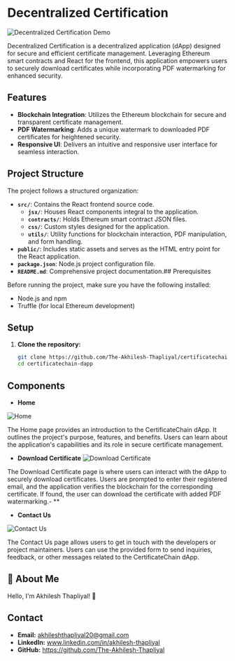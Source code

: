 
# Decentralized Certification


![Decentralized Certification Demo](http://drive.google.com/uc?export=view&id=1M8rRConFH1vvYNyVUtIuHZI7_UxgFDK-)



Decentralized Certification is a decentralized application (dApp) designed for secure and efficient certificate management. Leveraging Ethereum smart contracts and React for the frontend, this application empowers users to securely download certificates while incorporating PDF watermarking for enhanced security.



## Features

- **Blockchain Integration**: Utilizes the Ethereum blockchain for secure and transparent certificate management.
- **PDF Watermarking**: Adds a unique watermark to downloaded PDF certificates for heightened security.
- **Responsive UI**: Delivers an intuitive and responsive user interface for seamless interaction.
## Project Structure

The project follows a structured organization:

- **`src/`**: Contains the React frontend source code.
  - **`jsx/`**: Houses React components integral to the application.
  - **`contracts/`**: Holds Ethereum smart contract JSON files.
  - **`css/`**: Custom styles designed for the application.
  - **`utils/`**: Utility functions for blockchain interaction, PDF manipulation, and form handling.
- **`public/`**: Includes static assets and serves as the HTML entry point for the React application.
- **`package.json`**: Node.js project configuration file.
- **`README.md`**: Comprehensive project documentation.## Prerequisites

Before running the project, make sure you have the following installed:

- Node.js and npm
- Truffle (for local Ethereum development)
## Setup

1. **Clone the repository:**
   ```bash
   git clone https://github.com/The-Akhilesh-Thapliyal/certificatechain-dapp.git
   cd certificatechain-dapp
## Components

- **Home**
    
![Home](http://drive.google.com/uc?export=view&id=1iKj85jk2QtMjY0i1o2qtLDldavh6cr_j)

The Home page provides an introduction to the CertificateChain dApp. It outlines the project's purpose, features, and benefits. Users can learn about the application's capabilities and its role in secure certificate management.


- **Download Certificate**
![Download Certificate](http://drive.google.com/uc?export=view&id=1Ax02N39IwUzKdpsa-4PEgA3vv-R_g_bY)
    
The Download Certificate page is where users can interact with the dApp to securely download certificates. Users are prompted to enter their registered email, and the application verifies the blockchain for the corresponding certificate. If found, the user can download the certificate with added PDF watermarking.- **


- **Contact Us**

![Contact Us](http://drive.google.com/uc?export=view&id=1PQae4Lw7G94lIeoX9bMrl3wYyV3PhFuH)
    
The Contact Us page allows users to get in touch with the developers or project maintainers. Users can use the provided form to send inquiries, feedback, or other messages related to the CertificateChain dApp.
## 🚀 About Me
Hello, I'm Akhilesh Thapliyal! 👋

## Contact

- **Email:** akhileshthapliyal20@gmail.com
- **LinkedIn:** www.linkedin.com/in/akhilesh-thapliyal
- **GitHub:** https://github.com/The-Akhilesh-Thapliyal